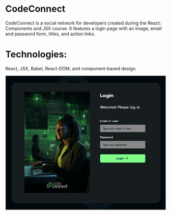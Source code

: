 # CodeConnect

CodeConnect is a social network for developers created during the React: Components and JSX course. It features a login page with an image, email and password form, titles, and action links.

# Technologies: 
React, JSX, Babel, React-DOM, and component-based design.

![Preview of CodeConnect](./img/preview.png)
